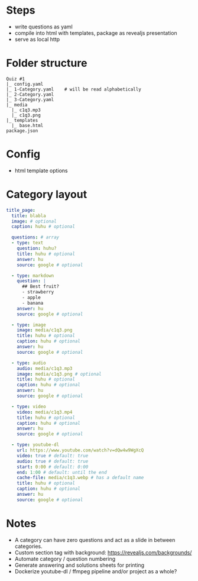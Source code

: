 # Steps
- write questions as yaml
- compile into html with templates, package as revealjs presentation
- serve as local http

# Folder structure
```
Quiz #1
|_ config.yaml
|_ 1-Category.yaml    # will be read alphabetically
|_ 2-Category.yaml
|_ 3-Category.yaml
|_ media
  |_ c1q3.mp3
  |_ c1q3.png
|_ templates
  |_ base.html
package.json
```

# Config

- html template options

# Category layout

```yaml
title_page:
  title: blabla
  image: # optional
  caption: huhu # optional

  questions: # array
  - type: text
    question: huhu?
    title: huhu # optional
    answer: hu
    source: google # optional

  - type: markdown
    question: |
      ## Best fruit?
      - strawberry
      - apple
      - banana
    answer: hu
    source: google # optional

  - type: image
    image: media/c1q3.png
    title: huhu # optional
    caption: huhu # optional
    answer: hu
    source: google # optional

  - type: audio
    audio: media/c1q3.mp3
    image: media/c1q3.png # optional
    title: huhu # optional
    caption: huhu # optional
    answer: hu
    source: google # optional

  - type: video
    video: media/c1q3.mp4
    title: huhu # optional
    caption: huhu # optional
    answer: hu
    source: google # optional

  - type: youtube-dl
    url: https://www.youtube.com/watch?v=dQw4w9WgXcQ
    video: true # default: true
    audio: true # default: true
    start: 0:00 # default: 0:00
    end: 1:00 # default: until the end
    cache-file: media/c1q3.webp # has a default name
    title: huhu # optional
    caption: huhu # optional
    answer: hu
    source: google # optional

```

# Notes
- A category can have zero questions and act as a slide in between categories.
- Custom section tag with background: https://revealjs.com/backgrounds/
- Automate category / question numbering
- Generate answering and solutions sheets for printing
- Dockerize youtube-dl / ffmpeg pipeline and/or project as a whole?
